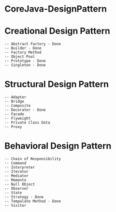 # CoreJava-DesignPattern


# Creational Design Pattern
	
	-- Abstract Factory - Done
	-- Builder - Done
	-- Factory Method
	-- Object Pool
	-- Prototype - Done
	-- Singleton - Done

# Structural Design Pattern

	-- Adapter
	-- Bridge
	-- Composite
	-- Decorator - Done
	-- Facade
	-- Flyweight
	-- Private Class Data
	-- Proxy

# Behavioral Design Pattern

	-- Chain of Responsibility
	-- Command
	-- Interpreter
	-- Iterator
	-- Mediator
	-- Memento
	-- Null Object
	-- Observer
	-- State
	-- Strategy - Done
	-- Tempalate Method - Done
	-- Visitor




